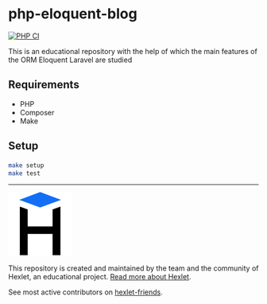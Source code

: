 # php-eloquent-blog

[![PHP CI](https://github.com/Kolalexx/php-eloquent-blog/actions/workflows/phpci.yml/badge.svg)](https://github.com/Kolalexx/php-eloquent-blog/actions/workflows/phpci.yml)

This is an educational repository with the help of which the main features of the ORM Eloquent Laravel are studied

## Requirements

* PHP
* Composer
* Make

## Setup

```sh
make setup
make test
```

---

[![Hexlet Ltd. logo](https://raw.githubusercontent.com/Hexlet/assets/master/images/hexlet_logo128.png)](https://hexlet.io?utm_source=github&utm_medium=link&utm_campaign=php-eloquent-blog)

This repository is created and maintained by the team and the community of Hexlet, an educational project. [Read more about Hexlet](https://hexlet.io?utm_source=github&utm_medium=link&utm_campaign=php-eloquent-blog).

See most active contributors on [hexlet-friends](https://friends.hexlet.io/).
